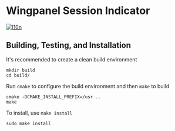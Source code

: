 # Wingpanel Session Indicator
[![l10n](https://l10n.elementary.io/widgets/desktop/wingpanel-indicator-session/svg-badge.svg)](https://l10n.elementary.io/projects/desktop/wingpanel-indicator-session)

## Building, Testing, and Installation

It's recommended to create a clean build environment

    mkdir build
    cd build/
    
Run `cmake` to configure the build environment and then `make` to build

    cmake -DCMAKE_INSTALL_PREFIX=/usr ..
    make
    
To install, use `make install`

    sudo make install

